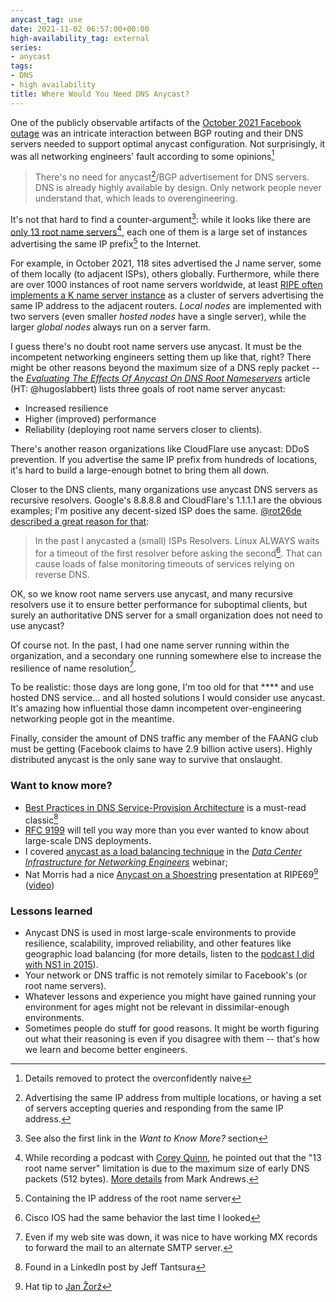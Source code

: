 ```yaml
---
anycast_tag: use
date: 2021-11-02 06:57:00+00:00
high-availability_tag: external
series:
- anycast
tags:
- DNS
- high availability
title: Where Would You Need DNS Anycast?
---
```

One of the publicly observable artifacts of the [October 2021 Facebook outage](/2021/10/circular-dependencies-considered-harmful.html) was an intricate interaction between BGP routing and their DNS servers needed to support optimal anycast configuration. Not surprisingly, it was all networking engineers' fault according to some opinions[^1]

> There's no need for anycast[^2]/BGP advertisement for DNS servers. DNS is already highly available by design. Only network people never understand that, which leads to overengineering.

It's not that hard to find a counter-argument[^CA]: while it looks like there are [only 13 root name servers](https://root-servers.org/)[^RNS], each one of them is a large set of instances advertising the same IP prefix[^3] to the Internet.
<!--more-->
[^1]: Details removed to protect the overconfidently naive

[^2]: Advertising the same IP address from multiple locations, or having a set of servers accepting queries and responding from the same IP address.

[^3]: Containing the IP address of the root name server

[^CA]: See also the first link in the *Want to Know More?* section

[^RNS]: While recording a podcast with [Corey Quinn](https://twitter.com/QuinnyPig), he pointed out that the "13 root name server" limitation is due to the maximum size of early DNS packets (512 bytes). [More details](https://lists.isc.org/pipermail/bind-users/2011-November/085653.html) from Mark Andrews.

For example, in October 2021, 118 sites advertised the J name server, some of them locally (to adjacent ISPs), others globally. Furthermore, while there are over 1000 instances of root name servers worldwide, at least [RIPE often implements a K name server instance](https://labs.ripe.net/author/romeo_zwart/new-architecture-model-for-k-root-local-instances/) as a cluster of servers advertising the same IP address to the adjacent routers. *Local nodes* are implemented with two servers (even smaller *hosted nodes* have a single server), while the larger *global nodes* always run on a server farm.

I guess there's no doubt root name servers use anycast. It must be the incompetent networking engineers setting them up like that, right? There might be other reasons beyond the maximum size of a DNS reply packet -- the *[Evaluating The Effects Of Anycast On DNS Root Nameservers](https://www.ripe.net/publications/docs/ripe-393)* article (HT: @hugoslabbert) lists three goals of root name server anycast:

* Increased resilience
* Higher (improved) performance
* Reliability (deploying root name servers closer to clients).

There's another reason organizations like CloudFlare use anycast: DDoS prevention. If you advertise the same IP prefix from hundreds of locations, it's hard to build a large-enough botnet to bring them all down.

Closer to the DNS clients, many organizations use anycast DNS servers as recursive resolvers. Google's 8.8.8.8 and CloudFlare's 1.1.1.1 are the obvious examples; I'm positive any decent-sized ISP does the same. [@rot26de described a great reason for that](https://twitter.com/rot26de/status/1445850008444624907):

> In the past I anycasted a (small) ISPs Resolvers. Linux ALWAYS waits for a timeout of the first resolver before asking the second[^4]. That can cause loads of false monitoring timeouts of services relying on reverse DNS.

[^4]: Cisco IOS had the same behavior the last time I looked

OK, so we know root name servers use anycast, and many recursive resolvers use it to ensure better performance for suboptimal clients, but surely an authoritative DNS server for a small organization does not need to use anycast?

Of course not. In the past, I had one name server running within the organization, and a secondary one running somewhere else to increase the resilience of name resolution[^5]. 

[^5]: Even if my web site was down, it was nice to have working MX records to forward the mail to an alternate SMTP server.

To be realistic: those days are long gone, I'm too old for that **** and use hosted DNS service... and all hosted solutions I would consider use anycast. It's amazing how influential those damn incompetent over-engineering networking people got in the meantime.

Finally, consider the amount of DNS traffic any member of the FAANG club must be getting (Facebook claims to have 2.9 billion active users). Highly distributed anycast is the only sane way to survive that onslaught.

### Want to know more? 

* [Best Practices in DNS Service-Provision Architecture](https://meetings.icann.org/en/marrakech55/schedule/mon-tech/presentation-dns-service-provision-07mar16-en.pdf) is a must-read classic[^8]
* [RFC 9199](https://www.rfc-editor.org/rfc/rfc9199.html) will tell you way more than you ever wanted to know about large-scale DNS deployments.
* I covered [anycast as a load balancing technique](https://my.ipspace.net/bin/get/DC30/2.2.3.1%20-%20DNS%20and%20Anycast%20Load%20Balancing.mp4?doccode=DC30) in the _[Data Center Infrastructure for Networking Engineers](https://www.ipspace.net/Data_Center_Infrastructure_for_Networking_Engineers)_ webinar;
* Nat Morris had a nice [Anycast on a Shoestring](https://ripe69.ripe.net/wp-content/uploads/presentations/36-Anycast-on-a-shoe-string-RIPE69.pdf) presentation at RIPE69[^7] ([video](https://ripe69.ripe.net/archives/video/180/))

[^7]: Hat tip to [Jan Žorž](https://www.linkedin.com/in/janzorz/)

[^8]: Found in a LinkedIn post by Jeff Tantsura

### Lessons learned

* Anycast DNS is used in most large-scale environments to provide resilience, scalability, improved reliability, and other features like geographic load balancing (for more details, listen to the [podcast I did with NS1 in 2015](/2015/04/nsone-data-driven-dns-on-software-gone.html)).
* Your network or DNS traffic is not remotely similar to Facebook's (or root name servers).
* Whatever lessons and experience you might have gained running your environment for ages might not be relevant in dissimilar-enough environments.
* Sometimes people do stuff for good reasons. It might be worth figuring out what their reasoning is even if you disagree with them -- that's how we learn and become better engineers.

